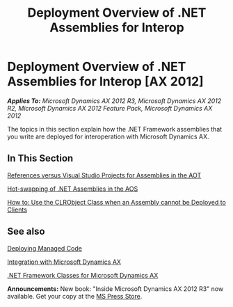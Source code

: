 ﻿---
title: Deployment Overview of .NET Assemblies for Interop
TOCTitle: Deployment Overview of .NET Assemblies for Interop
ms:assetid: 6dc2a00c-cec2-4acf-9ae9-6ede73697e5f
ms:mtpsurl: https://msdn.microsoft.com/en-us/library/Hh538479(v=AX.60)
ms:contentKeyID: 39508912
ms.date: 05/18/2015
mtps_version: v=AX.60
---

# Deployment Overview of .NET Assemblies for Interop [AX 2012]


_**Applies To:** Microsoft Dynamics AX 2012 R3, Microsoft Dynamics AX 2012 R2, Microsoft Dynamics AX 2012 Feature Pack, Microsoft Dynamics AX 2012_

The topics in this section explain how the .NET Framework assemblies that you write are deployed for interoperation with Microsoft Dynamics AX.

## In This Section

[References versus Visual Studio Projects for Assemblies in the AOT](references-versus-visual-studio-projects-for-assemblies-in-the-aot.md)

[Hot-swapping of .NET Assemblies in the AOS](hot-swapping-of-net-assemblies-in-the-aos.md)

[How to: Use the CLRObject Class when an Assembly cannot be Deployed to Clients](how-to-use-the-clrobject-class-when-an-assembly-cannot-be-deployed-to-clients.md)

## See also

[Deploying Managed Code](deploying-managed-code.md)

[Integration with Microsoft Dynamics AX](integration-with-microsoft-dynamics-ax.md)

[.NET Framework Classes for Microsoft Dynamics AX](https://msdn.microsoft.com/en-us/library/gg990362\(v=ax.60\))

  
**Announcements:** New book: "Inside Microsoft Dynamics AX 2012 R3" now available. Get your copy at the [MS Press Store](https://www.microsoftpressstore.com/store/inside-microsoft-dynamics-ax-2012-r3-9780735685109).

